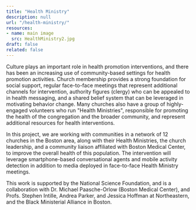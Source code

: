 ```yaml
---
title: "Health Ministry"
description: null
url: "/health-ministry/"
resources:
- name: main image
  src: HealthMinistry2.jpg
draft: false
related: false
---
```


Culture plays an important role in health promotion interventions, and there has been an increasing use of community-based settings for health promotion activities. Church membership provides a strong foundation for social support, regular face-to-face meetings that represent additional channels for intervention, authority figures (clergy) who can be appealed to in health messaging, and a shared belief system that can be leveraged in motivating behavior change.
Many churches also have a group of highly-engaged volunteers who run "Health Ministries", responsible for promoting the health of the congregation and the broader community, and represent additional resources for health interventions.

In this project, we are working with communities in a network of 12 churches in the Boston area, along with their Health Ministries, the church leadership, and a community liaison affiliated with Boston Medical Center, to improve the overall health of this population. The intervention will leverage smartphone-based conversational agents and mobile activity detection in addition to media deployed in face-to-face Health Ministry meetings.

This work is supported by the National Science Foundation, and is a collaboration with Dr. Michael Paasche-Orlow (Boston Medical Center), and Profs. Stephen Intille, Andrea Parker, and Jessica Hoffman at Northeastern, and the Black Ministerial Alliance in Boston.

